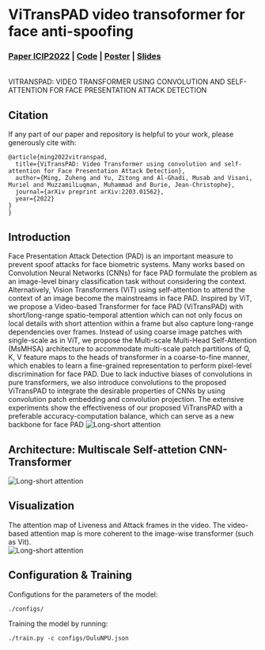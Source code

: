 # ViTransPAD video transoformer for face anti-spoofing 

### [Paper ICIP2022](https://arxiv.org/pdf/2203.01562.pdf) | [Code](https://github.com/hengxyz/ViTransPAD/edit/main/README.md) | [Poster](https://drive.google.com/file/d/1P-xVT7uSp-SIu2yvRvfYiq3T0Pkqc9j4/view?usp=sharing) | [Slides](https://drive.google.com/file/d/1kS81q4-msA5JGNFv983QS0nEuBTeDJkm/view?usp=sharing) 

<br>VITRANSPAD: VIDEO TRANSFORMER USING CONVOLUTION AND SELF-ATTENTION FOR FACE PRESENTATION ATTACK DETECTION <br>


<!-- ---------------------------------------------- -->
## Citation
If any part of our paper and repository is helpful to your work, please generously cite with:
```
@article{ming2022vitranspad,
  title={ViTransPAD: Video Transformer using convolution and self-attention for Face Presentation Attack Detection},
  author={Ming, Zuheng and Yu, Zitong and Al-Ghadi, Musab and Visani, Muriel and MuzzamilLuqman, Muhammad and Burie, Jean-Christophe},
  journal={arXiv preprint arXiv:2203.01562},
  year={2022}
}
}
```

<!-- ---------------------------------------------- -->
## Introduction 
Face Presentation Attack Detection (PAD) is an important measure to prevent spoof attacks for face biometric systems.
Many works based on Convolution Neural Networks (CNNs) for face PAD formulate the problem as an image-level binary
classification task without considering the context. Alternatively, Vision Transformers (ViT) using self-attention to
attend the context of an image become the mainstreams in face PAD. Inspired by ViT, we propose a Video-based Transformer for face PAD (ViTransPAD) with short/long-range spatio-temporal attention which can not only focus on local details with short attention within a frame but also capture
long-range dependencies over frames. Instead of using coarse image patches with single-scale as in ViT, we propose the
Multi-scale Multi-Head Self-Attention (MsMHSA) architecture to accommodate multi-scale patch partitions of Q, K, V
feature maps to the heads of transformer in a coarse-to-fine manner, which enables to learn a fine-grained representation
to perform pixel-level discrimination for face PAD. Due to lack inductive biases of convolutions in pure transformers,
we also introduce convolutions to the proposed ViTransPAD to integrate the desirable properties of CNNs by using convolution patch embedding and convolution projection. The extensive experiments show the effectiveness of our proposed ViTransPAD with a preferable accuracy-computation
balance, which can serve as a new backbone for face PAD 
![Long-short attention](https://github.com/hengxyz/ViTransPAD/blob/main/figs/fig1_architecture_multiSA.jpg)

## Architecture: Multiscale Self-attetion CNN-Transformer 
![Long-short attention](https://github.com/hengxyz/ViTransPAD/blob/main/figs/fig1_architecture_multiSA.jpg)


## Visualization 
The attention map of Liveness and Attack frames in the video. The video-based attention map is more coherent to the image-wise transformer (such as Vit).  
![Long-short attention](https://github.com/hengxyz/ViTransPAD/blob/main/figs/visualisation.jpg)
 


<!-- ---------------------------------------------- -->
## Configuration & Training
Configutions for the parameters of the model: 
```
./configs/                                                
```


Training the model by running: 
```
./train.py -c configs/OuluNPU.json                                                   
```

<!-- ---------------------------------------------- -->
